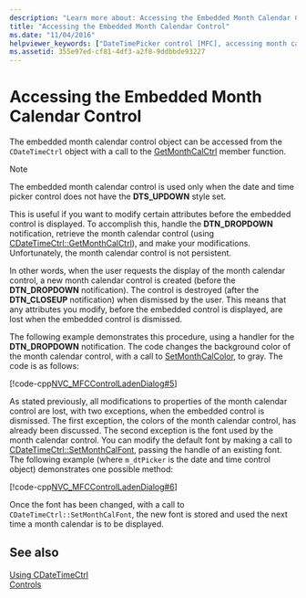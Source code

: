 ```yaml
---
description: "Learn more about: Accessing the Embedded Month Calendar Control"
title: "Accessing the Embedded Month Calendar Control"
ms.date: "11/04/2016"
helpviewer_keywords: ["DateTimePicker control [MFC], accessing month calendar", "CDateTimeCtrl class [MFC], accessing embedded control", "month calendar controls [MFC], embedded in date/time picker", "CMonthCalCtrl class [MFC], changing the font", "month calendar controls [MFC], changing the font", "DateTimePicker control [MFC]"]
ms.assetid: 355e97ed-cf81-4df3-a2f8-9ddbbde93227
---
```

# Accessing the Embedded Month Calendar Control

The embedded month calendar control object can be accessed from the `CDateTimeCtrl` object with a call to the [GetMonthCalCtrl](reference/cdatetimectrl-class.md#getmonthcalctrl) member function.

> [!NOTE]
> The embedded month calendar control is used only when the date and time picker control does not have the **DTS_UPDOWN** style set.

This is useful if you want to modify certain attributes before the embedded control is displayed. To accomplish this, handle the **DTN_DROPDOWN** notification, retrieve the month calendar control (using [CDateTimeCtrl::GetMonthCalCtrl](reference/cdatetimectrl-class.md#getmonthcalctrl)), and make your modifications. Unfortunately, the month calendar control is not persistent.

In other words, when the user requests the display of the month calendar control, a new month calendar control is created (before the **DTN_DROPDOWN** notification). The control is destroyed (after the **DTN_CLOSEUP** notification) when dismissed by the user. This means that any attributes you modify, before the embedded control is displayed, are lost when the embedded control is dismissed.

The following example demonstrates this procedure, using a handler for the **DTN_DROPDOWN** notification. The code changes the background color of the month calendar control, with a call to [SetMonthCalColor](reference/cdatetimectrl-class.md#setmonthcalcolor), to gray. The code is as follows:

[!code-cpp[NVC_MFCControlLadenDialog#5](codesnippet/cpp/accessing-the-embedded-month-calendar-control_1.cpp)]

As stated previously, all modifications to properties of the month calendar control are lost, with two exceptions, when the embedded control is dismissed. The first exception, the colors of the month calendar control, has already been discussed. The second exception is the font used by the month calendar control. You can modify the default font by making a call to [CDateTimeCtrl::SetMonthCalFont](reference/cdatetimectrl-class.md#setmonthcalfont), passing the handle of an existing font. The following example (where `m_dtPicker` is the date and time control object) demonstrates one possible method:

[!code-cpp[NVC_MFCControlLadenDialog#6](codesnippet/cpp/accessing-the-embedded-month-calendar-control_2.cpp)]

Once the font has been changed, with a call to `CDateTimeCtrl::SetMonthCalFont`, the new font is stored and used the next time a month calendar is to be displayed.

## See also

[Using CDateTimeCtrl](using-cdatetimectrl.md)<br/>
[Controls](controls-mfc.md)
